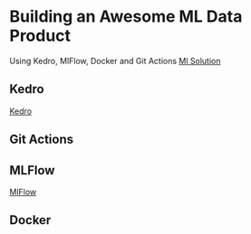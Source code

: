 # Building an Awesome ML Data Product
Using Kedro, MlFlow, Docker and Git Actions
[Ml Solution]()

## Kedro

[Kedro]()

## Git Actions

## MLFlow

[MlFlow]()

## Docker